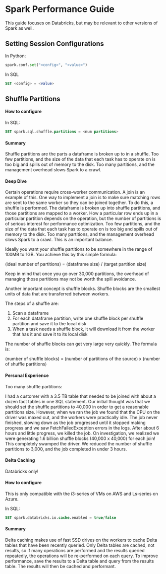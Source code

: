 # Spark Performance Guide

This guide focuses on Databricks, but may be relevant to other versions of Spark as well.

## Setting Session Configurations

In Python:

```python
spark.conf.set("<config>", "<value>")
```

In SQL

```sql
SET <config> = <value>
```

## Shuffle Partitions

#### How to configure

In SQL:
```sql
SET spark.sql.shuffle.partitions = <num partitions>
```

#### Summary

Shuffle partitions are the parts a dataframe is broken up to in a shuffle.  Too few partitions, and the size of the data that each task has to operate on is too big and spills out of memory to the disk.  Too many partitions, and the management overhead slows Spark to a crawl. 

#### Deep Dive

Certain operations require cross-worker communication.  A join is an example of this.  One way to implement a join is to make sure matching rows are sent to the same worker so they can be joined together.  To do this, a shuffle is performed.  The dataframe is broken up into shuffle partitions, and those partitions are mapped to a worker.  How a particular row ends up in a particular partition depends on the operation, but the number of partitions is of serious interest for performance optimization.  Too few partitions, and the size of the data that each task has to operate on is too big and spills out of memory to the disk.  Too many partitions, and the management overhead slows Spark to a crawl.  This is an important balance.  

Ideally you want your shuffle partitions to be somewhere in the range of 100MB to 1GB.  You achieve this by this simple formula:

(ideal number of partitions) = (dataframe size) / (target partition size)

Keep in mind that once you go over 30,000 partitions, the overhead of managing those partitions may not be worth the spill avoidance.

Another important concept is shuffle blocks.  Shuffle blocks are the smallest units of data that are transferred between workers.

The steps of a shuffle are:

1. Scan a dataframe
2. For each dataframe partition, write one shuffle block per shuffle partition and save it to the local disk
3. When a task needs a shuffle block, it will download it from the worker that has it and save it to its local disk

The number of shuffle blocks can get very large very quickly.  The formula is:

(number of shuffle blocks) = (number of partitions of the source) x (number of shuffle partitions)

#### Personal Experience

Too many shuffle partitions:

I had a customer with a 3.5 TB table that needed to be joined with about a dozen fact tables in one SQL statement.  Our initial thought was that we should set the shuffle partitions to 40,000 in order to get a reasonable partitions size.  However, when we ran the job we found that the CPU on the driver was maxed out, and the workers were practically idle.  The job never finished, slowing down as the job progressed until it stopped making progress and we saw FetchFailedException errors in the logs.  After about 6 hours and little progress, we killed the job.  On investigation, we realized we were generating 1.6 billion shuffle blocks (40,000 x 40,000) for each join!  This completely swamped the driver.  We reduced the number of shuffle partitions to 3,000, and the job completed in under 3 hours.

#### Delta Caching

Databricks only!

#### How to configure

This is only compatible with the i3-series of VMs on AWS and Ls-series on Azure.

In SQL:
```sql
SET spark.databricks.io.cache.enabled = true/false
```

#### Summary

Delta caching makes use of fast SSD drives on the workers to cache Delta tables that have been recently queried.  Only Delta tables are cached, not results, so if many operations are performed and the results queried repeatedly, the operations will be re-performed on each query.  To improve performance, save the results to a Delta table and query from the results table.  The results will then be cached and performant.
